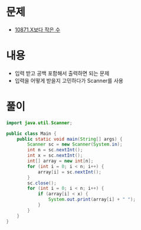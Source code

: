 # 문제
* [10871.X보다 작은 수](https://www.acmicpc.net/problem/10871)

# 내용
* 입력 받고 공백 포함해서 출력하면 되는 문제
* 입력을 어떻게 받을지 고민하다가 Scanner를 사용

# 풀이
```java
import java.util.Scanner;

public class Main {
    public static void main(String[] args) {
        Scanner sc = new Scanner(System.in);
        int n = sc.nextInt();
        int x = sc.nextInt();
        int[] array = new int[n];
        for (int i = 0; i < n; i++) {
            array[i] = sc.nextInt();
        }
        sc.close();
        for (int i = 0; i < n; i++) {
            if (array[i] < x) {
                System.out.print(array[i] + " ");
            }
        }
    }
}
```
